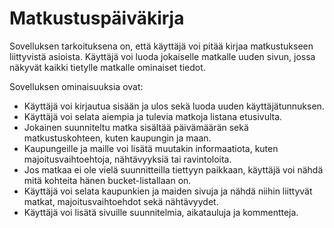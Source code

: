 # Matkustuspäiväkirja

Sovelluksen tarkoituksena on, että käyttäjä voi pitää kirjaa matkustukseen liittyvistä asioista. Käyttäjä voi luoda jokaiselle matkalle uuden sivun, jossa näkyvät kaikki tietylle matkalle ominaiset tiedot.

Sovelluksen ominaisuuksia ovat:

- Käyttäjä voi kirjautua sisään ja ulos sekä luoda uuden käyttäjätunnuksen.
- Käyttäjä voi selata aiempia ja tulevia matkoja listana etusivulta.
- Jokainen suunniteltu matka sisältää päivämäärän sekä matkustuskohteen, kuten kaupungin ja maan.
- Kaupungeille ja maille voi lisätä muutakin informaatiota, kuten majoitusvaihtoehtoja, nähtävyyksiä tai ravintoloita.
- Jos matkaa ei ole vielä suunnitteilla tiettyyn paikkaan, käyttäjä voi nähdä mitä kohteita hänen bucket-listallaan on.
- Käyttäjä voi selata kaupunkien ja maiden sivuja ja nähdä niihin liittyvät matkat, majoitusvaihtoehdot sekä nähtävyydet.
- Käyttäjä voi lisätä sivuille suunnitelmia, aikatauluja ja kommentteja.
